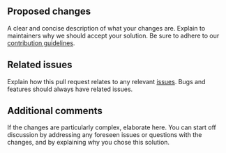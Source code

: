 ## Proposed changes

A clear and concise description of what your changes are. Explain to
maintainers why we should accept your solution. Be sure to adhere to our
[contribution guidelines](https://github.com/matter-ecs/plasma/blob/main/CONTRIBUTING.md).

## Related issues

Explain how this pull request relates to any relevant
[issues](https://github.com/matter-ecs/plasma/issues). Bugs and features should
always have related issues.

## Additional comments

If the changes are particularly complex, elaborate here. You can start off
discussion by addressing any foreseen issues or questions with the changes,
and by explaining why you chose this solution.
